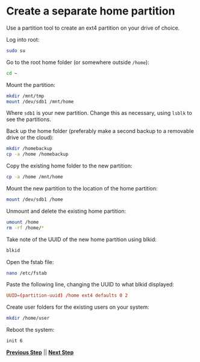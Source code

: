 # Create a separate home partition

Use a partition tool to create an ext4 partition on your drive of choice.

Log into root:

```bash
sudo su
```

Go to the root home folder (or somewhere outside `/home`):

```bash
cd ~
```

Mount the partition:

```bash
mkdir /mnt/tmp
mount /dev/sdb1 /mnt/home
```

Where `sdb1` is your new partition. Change this as necessary, using `lsblk` to see the partitions.

Back up the home folder (preferably make a second backup to a removable drive or the cloud):

```bash
mkdir /homebackup
cp -a /home /homebackup
```

Copy the existing home folder to the new partition:

```bash
cp -a /home /mnt/home
```

Mount the new partition to the location of the home partition:

```bash
mount /dev/sdb1 /home
```

Unmount and delete the existing home partition:

```bash
umount /home
rm -rf /home/*
```

Take note of the UUID of the new home partition using blkid:

```bash
blkid
```

Open the fstab file:

```bash
nano /etc/fstab
```

Paste the following line, changing the UUID to what blkid displayed:

```conf
UUID=(partition-uuid) /home ext4 defaults 0 2
```

Create user folders for the existing users on your system:
```bash
mkdir /home/user
```

Reboot the system:

```bash
init 6
```

**[Previous Step](./0%20-%20Initial%20setup.md)** || **[Next Step]()**
